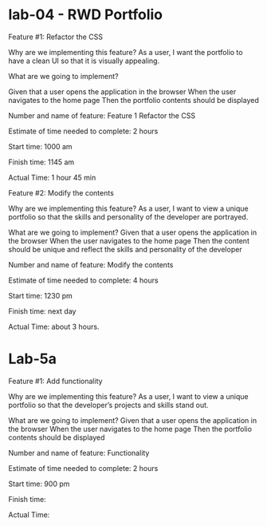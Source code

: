 # lab-04 - RWD Portfolio

Feature #1: Refactor the CSS

Why are we implementing this feature?
As a user, I want the portfolio to have a clean UI so that it is visually appealing.

What are we going to implement?

Given that a user opens the application in the browser
When the user navigates to the home page
Then the portfolio contents should be displayed

Number and name of feature: Feature 1 Refactor the CSS

Estimate of time needed to complete: 2 hours

Start time: 1000 am

Finish time: 1145 am

Actual Time: 1 hour 45 min

Feature #2: Modify the contents

Why are we implementing this feature?
As a user, I want to view a unique portfolio so that the skills and personality of the developer are portrayed.

What are we going to implement?
Given that a user opens the application in the browser
When the user navigates to the home page
Then the content should be unique and reflect the skills and personality of the developer


Number and name of feature: Modify the contents

Estimate of time needed to complete: 4 hours

Start time: 1230 pm

Finish time: next day

Actual Time: about 3 hours.


# Lab-5a

Feature #1: Add functionality

Why are we implementing this feature?
As a user, I want to view a unique portfolio so that the developer’s projects and skills stand out.

What are we going to implement?
Given that a user opens the application in the browser
When the user navigates to the home page
Then the portfolio contents should be displayed

Number and name of feature: Functionality

Estimate of time needed to complete: 2 hours

Start time: 900 pm

Finish time: 

Actual Time: 


